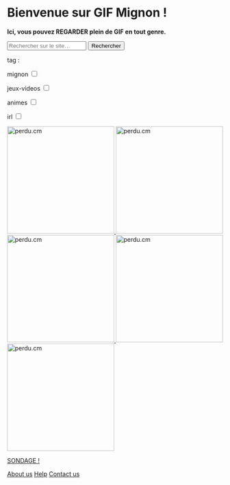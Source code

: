 <html lang="fr">
    <head> 
    <link rel="icon" type="image/png" sizes="16x16" href="https://lh3.googleusercontent.com/proxy/p2Py6H9WxxxjuUxtelVodHTs1c8b_lOJ1pIQTIq07s4lLAzo-icJBoFF_-yLO6e4_p5UbG4k4KHaaU0I1VbId5CsayqisW6ftjvaI42sMk0EYi5p4SQ">
    </head>
  <body>
    <h1>Bienvenue sur GIF Mignon !</h1>
    <p><strong>Ici, vous pouvez REGARDER plein de GIF en tout genre.</strong></p>
    <p></p>
<form>
<input type="text" id="input" name="input" placeholder="Rechercher sur le site…">
<input type="button" id="bouton" value="Rechercher" onclick="controle()">
</form>
    <p>tag :</p>
      <p> mignon <input type="checkbox"/></p>
      <p> jeux-videos <input type="checkbox"/></p>
      <p> animes <input type="checkbox"/></p>
      <p> irl <input type="checkbox"/></p>
<p></p>
      
<a href="https://nsi-team.github.io/Pixel_Art/">
<img src="https://img.cloudygif.com/full/f254e23e6c781897.gif" alt="perdu.cm" title="pixel art" style="width: 250px;" /> 
</a>

<a href="https://nsi-team.github.io/Anime/">
<img src="https://media.tenor.com/images/4fd49de4149a6d348e04f2465a3970af/tenor.gif" alt="perdu.cm" title="anime" style="width: 250px;" /> 
</a>

<a href="https://nsi-team.github.io/Jeux_Videos/">
<img src="https://m.gifmania.be/Gif-Animes-Jeux-Video/Animations-Jeux-Video-Arcade-Classiques/Images-Gif-Jeux-Video-Classiques/Jeux-Video-Classiques-67074.gif" alt="perdu.cm" title="Jeux videos" style="width: 250px;" /> 
</a>

<a href="https://nsi-team.github.io/Marrant/">
<img src="https://media.giphy.com/media/OtdBjyOuwJDoY/giphy.gif" alt="perdu.cm" title="Marrant" style="width: 250px;" /> 
</a>

<a href="https://nsi-team.github.io/Chat/">
<img src="https://data.photofunky.net/output/image/e/b/c/c/ebcc2e/photofunky.gif" alt="perdu.cm" title="Chat" style="width: 250px;" /> 
</a>

<p></p>
    <a href="https://nsi-team.github.io/Sondage/">SONDAGE !</a>
    <p></p>
    <a href="https://nsi-team.github.io/About_us/">About us</a>
    <a href="https://nsi-team.github.io/Help/">Help</a>
    <a href="https://nsi-team.github.io/Contact_Us/">Contact us</a>
    </body>
      <script src="script.js"></script>
<script src="script.js"></script>
</html>
<p></p>
